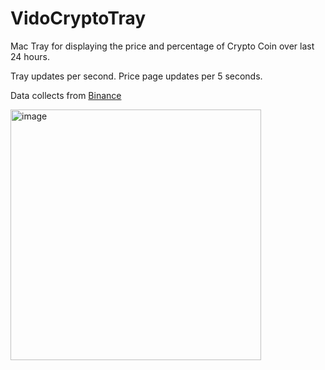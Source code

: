 # VidoCryptoTray

Mac Tray for displaying the price and percentage of Crypto Coin over last 24 hours.

Tray updates per second. Price page updates per 5 seconds.

Data collects from [Binance](https://www.binance.com/)

<img width="401" alt="image" src="https://user-images.githubusercontent.com/16725418/220752265-6676e496-0b9c-47cd-94d4-f0714d11271c.png">
